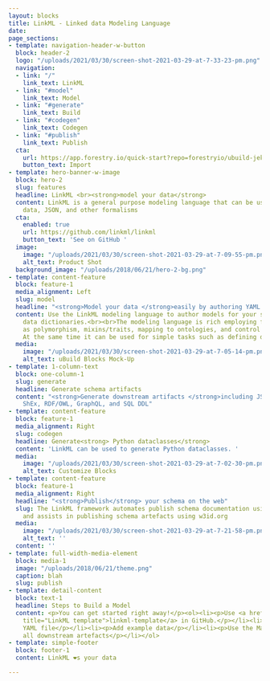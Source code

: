 ```yaml
---
layout: blocks
title: LinkML - Linked data Modeling Language
date: 
page_sections:
- template: navigation-header-w-button
  block: header-2
  logo: "/uploads/2021/03/30/screen-shot-2021-03-29-at-7-33-23-pm.png"
  navigation:
  - link: "/"
    link_text: LinkML
  - link: "#model"
    link_text: Model
  - link: "#generate"
    link_text: Build
  - link: "#codegen"
    link_text: Codegen
  - link: "#publish"
    link_text: Publish
  cta:
    url: https://app.forestry.io/quick-start?repo=forestryio/ubuild-jekyll&provider=github&engine=jekyll
    button_text: Import
- template: hero-banner-w-image
  block: hero-2
  slug: features
  headline: LinkML <br><strong>model your data</strong>
  content: LinkML is a general purpose modeling language that can be used with linked
    data, JSON, and other formalisms
  cta:
    enabled: true
    url: https://github.com/linkml/linkml
    button_text: 'See on GitHub '
  image:
    image: "/uploads/2021/03/30/screen-shot-2021-03-29-at-7-09-55-pm.png"
    alt_text: Product Shot
  background_image: "/uploads/2018/06/21/hero-2-bg.png"
- template: content-feature
  block: feature-1
  media_alignment: Left
  slug: model
  headline: "<strong>Model your data </strong>easily by authoring YAML files"
  content: Use the LinkML modeling language to author models for your schemas and
    data dictionaries.<br><br>The modeling language is rich employing features such
    as polymorphism, mixins/traits, mapping to ontologies, and control of JSON inlining.
    At the same time it can be used for simple tasks such as defining data dictionaries.
  media:
    image: "/uploads/2021/03/30/screen-shot-2021-03-29-at-7-05-14-pm.png"
    alt_text: uBuild Blocks Mock-Up
- template: 1-column-text
  block: one-column-1
  slug: generate
  headline: Generate schema artifacts
  content: "<strong>Generate downstream artifacts </strong>including JSON-Schema,
    ShEx, RDF/OWL, GraphQL, and SQL DDL"
- template: content-feature
  block: feature-1
  media_alignment: Right
  slug: codegen
  headline: Generate<strong> Python dataclasses</strong>
  content: 'LinkML can be used to generate Python dataclasses. '
  media:
    image: "/uploads/2021/03/30/screen-shot-2021-03-29-at-7-02-30-pm.png"
    alt_text: Customize Blocks
- template: content-feature
  block: feature-1
  media_alignment: Right
  headline: "<strong>Publish</strong> your schema on the web"
  slug: The LinkML framework automates publish schema documentation using mkdocs,
    and assists in publishing schema artefacts using w3id.org
  media:
    image: "/uploads/2021/03/30/screen-shot-2021-03-29-at-7-21-58-pm.png"
    alt_text: ''
  content: ''
- template: full-width-media-element
  block: media-1
  image: "/uploads/2018/06/21/theme.png"
  caption: blah
  slug: publish
- template: detail-content
  block: text-1
  headline: Steps to Build a Model
  content: <p>You can get started right away!</p><ol><li><p>Use <a href="https://github.com/linkml/linkml-template"
    title="LinkML template">linkml-template</a> in GitHub.</p></li><li><p>Hack your
    YAML file</p></li><li><p>Add example data</p></li><li><p>Use the Makefile to generate
    all downstream artefacts</p></li></ol>
- template: simple-footer
  block: footer-1
  content: LinkML ❤︎s your data

---
```

